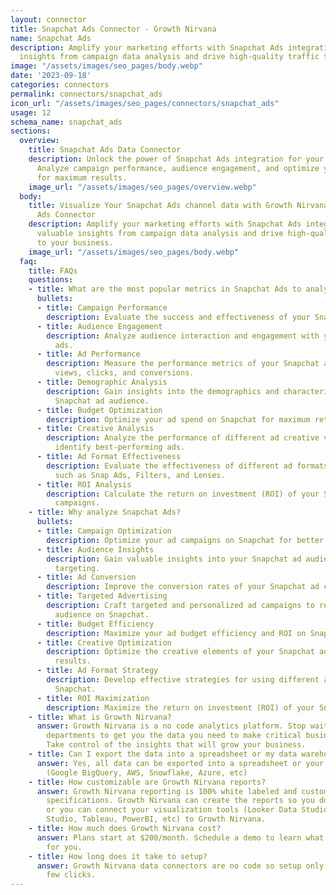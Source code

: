 ```yaml
---
layout: connector
title: Snapchat Ads Connector - Growth Nirvana
name: Snapchat Ads
description: Amplify your marketing efforts with Snapchat Ads integration. Gain valuable
  insights from campaign data analysis and drive high-quality traffic to your business.
image: "/assets/images/seo_pages/body.webp"
date: '2023-09-18'
categories: connectors
permalink: connectors/snapchat_ads
icon_url: "/assets/images/seo_pages/connectors/snapchat_ads"
usage: 12
schema_name: snapchat_ads
sections:
  overview:
    title: Snapchat Ads Data Connector
    description: Unlock the power of Snapchat Ads integration for your marketing strategies.
      Analyze campaign performance, audience engagement, and optimize your ad spend
      for maximum results.
    image_url: "/assets/images/seo_pages/overview.webp"
  body:
    title: Visualize Your Snapchat Ads channel data with Growth Nirvana's Snapchat
      Ads Connector
    description: Amplify your marketing efforts with Snapchat Ads integration. Gain
      valuable insights from campaign data analysis and drive high-quality traffic
      to your business.
    image_url: "/assets/images/seo_pages/body.webp"
  faq:
    title: FAQs
    questions:
    - title: What are the most popular metrics in Snapchat Ads to analyze?
      bullets:
      - title: Campaign Performance
        description: Evaluate the success and effectiveness of your Snapchat ad campaigns.
      - title: Audience Engagement
        description: Analyze audience interaction and engagement with your Snapchat
          ads.
      - title: Ad Performance
        description: Measure the performance metrics of your Snapchat ads, including
          views, clicks, and conversions.
      - title: Demographic Analysis
        description: Gain insights into the demographics and characteristics of your
          Snapchat ad audience.
      - title: Budget Optimization
        description: Optimize your ad spend on Snapchat for maximum return on investment.
      - title: Creative Analysis
        description: Analyze the performance of different ad creative variations to
          identify best-performing ads.
      - title: Ad Format Effectiveness
        description: Evaluate the effectiveness of different ad formats on Snapchat,
          such as Snap Ads, Filters, and Lenses.
      - title: ROI Analysis
        description: Calculate the return on investment (ROI) of your Snapchat ad
          campaigns.
    - title: Why analyze Snapchat Ads?
      bullets:
      - title: Campaign Optimization
        description: Optimize your ad campaigns on Snapchat for better performance.
      - title: Audience Insights
        description: Gain valuable insights into your Snapchat ad audience for better
          targeting.
      - title: Ad Conversion
        description: Improve the conversion rates of your Snapchat ad campaigns.
      - title: Targeted Advertising
        description: Craft targeted and personalized ad campaigns to reach your desired
          audience on Snapchat.
      - title: Budget Efficiency
        description: Maximize your ad budget efficiency and ROI on Snapchat.
      - title: Creative Optimization
        description: Optimize the creative elements of your Snapchat ads for better
          results.
      - title: Ad Format Strategy
        description: Develop effective strategies for using different ad formats on
          Snapchat.
      - title: ROI Maximization
        description: Maximize the return on investment (ROI) of your Snapchat ad campaigns.
    - title: What is Growth Nirvana?
      answer: Growth Nirvana is a no code analytics platform. Stop waiting for other
        departments to get you the data you need to make critical business decisions.
        Take control of the insights that will grow your business.
    - title: Can I export the data into a spreadsheet or my data warehouse?
      answer: Yes, all data can be exported into a spreadsheet or your data warehouse
        (Google BigQuery, AWS, Snowflake, Azure, etc)
    - title: How customizable are Growth Nirvana reports?
      answer: Growth Nirvana reporting is 100% white labeled and customized to your
        specifications. Growth Nirvana can create the reports so you don’t have to
        or you can connect your visualization tools (Looker Data Studio/Google Data
        Studio, Tableau, PowerBI, etc) to Growth Nirvana.
    - title: How much does Growth Nirvana cost?
      answer: Plans start at $200/month. Schedule a demo to learn what plan is best
        for you.
    - title: How long does it take to setup?
      answer: Growth Nirvana data connectors are no code so setup only requires a
        few clicks.
---
```

